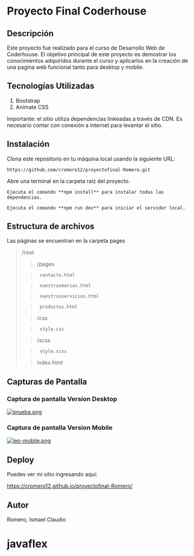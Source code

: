 # Proyecto Final Coderhouse

## Descripción
Este proyecto fue realizado para el curso de Desarrollo Web de Coderhouse. El objetivo principal de este proyecto es demostrar los conocimientos adquiridos durante el curso y aplicarlos en la creación de una pagina web funcional tanto para desktop y mobile.

## Tecnologías Utilizadas

1. Bootstrap
2. Animate CSS

Importante: el sitio utiliza dependencias linkeadas a través de CDN. Es necesario contar con conexión a internet para levantar el sitio.

## Instalación


Clona este repositorio en tu máquina local usando la siguiente URL: 
```
https://github.com/cromero12/proyectofinal-Romero.git
```
Abre una terminal en la carpeta raíz del proyecto.
```
Ejecuta el comando **npm install** para instalar todas las dependencias.
```
```
Ejecuta el comando **npm run dev** para iniciar el servidor local.
```

## Estructura de archivos

Las páginas se encuentran en la carpeta pages

> /root 
> 
> 
>>    /pages
>    
>>	    contacto.html
>	    
>> 	    nuestrasmarcas.html
>	    
>>      nuestrosservicios.html
>      
>>      productos.html
>      
>>	 /css
>	   
>>      style.css    
>      
>>   /scss
>    
>>		style.scss
>		  
>>   index.html
    

## Capturas de Pantalla

### Captura de pantalla Version Desktop
[![prueba.png](https://i.postimg.cc/ZRq5Dgd5/prueba.png)](https://postimg.cc/Jy98spxf)

### Captura de pantalla Version Mobile
[![leo-mobile.png](https://i.postimg.cc/6pjyPBk1/leo-mobile.png)](https://postimg.cc/YvFrGBq1)

## Deploy
Puedes ver mi sitio ingresando aqui:

<https://cromero12.github.io/proyectofinal-Romero/>


## Autor

Romero, Ismael Claudio

# javaflex
